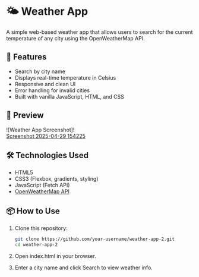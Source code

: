 # 🌤️ Weather App

A simple web-based weather app that allows users to search for the current temperature of any city using the OpenWeatherMap API.

## 🚀 Features

- Search by city name
- Displays real-time temperature in Celsius
- Responsive and clean UI
- Error handling for invalid cities
- Built with vanilla JavaScript, HTML, and CSS

## 📸 Preview

![Weather App Screenshot]!   
[Screenshot 2025-04-29 154225](https://github.com/user-attachments/assets/862f7450-11af-4627-a378-591e4f9783f2)


## 🛠️ Technologies Used

- HTML5
- CSS3 (Flexbox, gradients, styling)
- JavaScript (Fetch API)
- [OpenWeatherMap API](https://openweathermap.org/api)

## 📦 How to Use

1. Clone this repository:
   ```bash
   git clone https://github.com/your-username/weather-app-2.git
   cd weather-app-2

2. Open index.html in your browser.

3. Enter a city name and click Search to view weather info.
